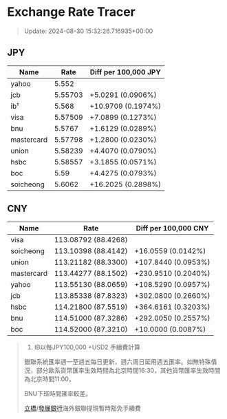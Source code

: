 # Exchange Rate Tracer

> Update: 2024-08-30 15:32:26.716935+00:00

## JPY

| Name       |    Rate | Diff per 100,000 JPY   |
|------------|---------|------------------------|
| yahoo      | 5.552   |                        |
| jcb        | 5.55703 | +5.0291 (0.0906%)      |
| ib¹        | 5.568   | +10.9709 (0.1974%)     |
| visa       | 5.57509 | +7.0899 (0.1273%)      |
| bnu        | 5.5767  | +1.6129 (0.0289%)      |
| mastercard | 5.57798 | +1.2800 (0.0230%)      |
| union      | 5.58239 | +4.4070 (0.0790%)      |
| hsbc       | 5.58557 | +3.1855 (0.0571%)      |
| boc        | 5.59    | +4.4275 (0.0793%)      |
| soicheong  | 5.6062  | +16.2025 (0.2898%)     |

## CNY

| Name       | Rate                | Diff per 100,000 CNY   |
|------------|---------------------|------------------------|
| visa       | 113.08792	(88.4268) |                        |
| soicheong  | 113.10398	(88.4142) | +16.0559 (0.0142%)     |
| union      | 113.21182	(88.3300) | +107.8440 (0.0953%)    |
| mastercard | 113.44277	(88.1502) | +230.9510 (0.2040%)    |
| yahoo      | 113.55130	(88.0659) | +108.5290 (0.0957%)    |
| jcb        | 113.85338	(87.8323) | +302.0800 (0.2660%)    |
| hsbc       | 114.21800	(87.5519) | +364.6161 (0.3203%)    |
| bnu        | 114.51000	(87.3286) | +292.0050 (0.2557%)    |
| boc        | 114.52000	(87.3210) | +10.0000 (0.0087%)     |


> 1. IB以每JPY100,000 +USD2 手續費計算
>
> 銀聯系統匯率週一至週五每日更新，週六周日延用週五匯率。如無特殊情況，部分歐系貨幣匯率生效時間為北京時間16:30，其他貨幣匯率生效時間為北京時間11:00。
>
> BNU下班時間匯率較差。
>
> [立橋](https://www.wlbank.com.mo/uploads/ueditor/file/20181211/1544536513900230.pdf)/[發展銀行](https://www.mdb.com.mo/Service_Charges_20230728.pdf)海外銀聯提現暫時豁免手續費

